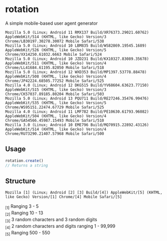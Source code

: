# rotation
A simple mobile-based user agent generator

```
Mozilla 5.0 (Linux; Android 11 RMX137 Build/XR76373.29021.60762) AppleWebKit/514 (KHTML, like Gecko) Version/3 Chrome/LB30197.30278.30072 Mobile Safari/538
Mozilla 5.0 (Linux; Android 10 LBM835 Build/WS82869.19545.1689) AppleWebKit/526 (KHTML, like Gecko) Version/5 Chrome/XX14250.61032.6663 Mobile Safari/524
Mozilla 5.0 (Linux; Android 10 JZD231 Build/KX10327.83089.35678) AppleWebKit/511 (KHTML, like Gecko) Version/4 Chrome/LL41684.61195.82050 Mobile Safari/518
Mozilla 5.0 (Linux; Android 12 WXD353 Build/MP1397.53778.88478) AppleWebKit/508 (KHTML, like Gecko) Version/4 Chrome/JP42224.68505.77252 Mobile Safari/525
Mozilla 4.0 (Linux; Android 12 DKG515 Build/YV68604.63623.77150) AppleWebKit/515 (KHTML, like Gecko) Version/3 Chrome/CK57037.89185.80204 Mobile Safari/503
Mozilla 5.0 (Linux; Android 13 PQU711 Build/RE27246.35476.99476) AppleWebKit/535 (KHTML, like Gecko) Version/5 Chrome/WS95151.22474.67729 Mobile Safari/525
Mozilla 4.0 (Linux; Android 11 LMF782 Build/PE10630.61793.96082) AppleWebKit/504 (KHTML, like Gecko) Version/4 Chrome/GA54566.45987.15493 Mobile Safari/510
Mozilla 3.0 (Linux; Android 10 EME796 Build/MQ70915.22892.43126) AppleWebKit/514 (KHTML, like Gecko) Version/4 Chrome/RU73290.21407.57968 Mobile Safari/500
```

## Usage
```js
rotation.create()
// Returns a string
```

## Structure
```
Mozilla [1] (Linux; Android [2] [3] Build/[4]) AppleWebKit/[5] (KHTML, like Gecko) Version/[1] Chrome/[4] Mobile Safari/[5]
```

<sub>[1]</sub> Ranging 3 - 5<br>
<sub>[2]</sub> Ranging 10 - 13<br>
<sub>[3]</sub> 3 random characters and 3 random digits<br>
<sub>[4]</sub> 2 random characters and digits ranging 1 - 99,999<br>
<sub>[5]</sub> Ranging 500 - 550

